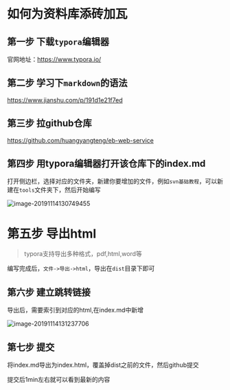 # 如何为资料库添砖加瓦

## 第一步 下载`typora`编辑器

官网地址：https://www.typora.io/

## 第二步 学习下`markdown`的语法

https://www.jianshu.com/p/191d1e21f7ed

## 第三步 拉github仓库

https://github.com/huangyangteng/eb-web-service

## 第四步 用typora编辑器打开该仓库下的index.md

打开侧边栏，选择对应的文件夹，新建你要增加的文件，例如`svn基础教程`，可以新建在`tools`文件夹下，然后开始编写

![image-20191114130749455](https://tva1.sinaimg.cn/large/006y8mN6ly1g8xhl3fzfgj309v0jzq5k.jpg)

# 第五步 导出html

> typora支持导出多种格式，pdf,html,word等

编写完成后，`文件->导出->html`，导出在`dist`目录下即可

## 第六步 建立跳转链接

导出后，需要索引到对应的html,在index.md中新增

![image-20191114131237706](https://tva1.sinaimg.cn/large/006y8mN6ly1g8xhq3ptruj30jv091ab0.jpg)

## 第七步 提交

将index.md导出为index.html，覆盖掉dist之前的文件，然后github提交

提交后1min左右就可以看到最新的内容